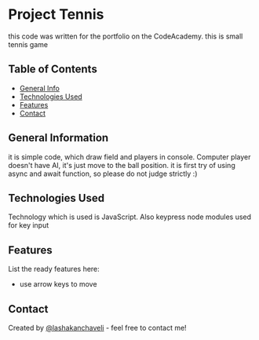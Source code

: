 # Project Tennis
this code was written for the portfolio on the CodeAcademy.
this is small tennis game



## Table of Contents
* [General Info](#general-information)
* [Technologies Used](#technologies-used)
* [Features](#features)
* [Contact](#contact)


## General Information
it is simple code, which draw field and players in console. Computer player doesn't have AI, it's just move to the ball position.
it is first try of using async and await function, so please do not judge strictly :)


## Technologies Used
Technology which is used is JavaScript. Also keypress node modules used for key input


## Features
List the ready features here:
- use arrow keys to move


## Contact
Created by [@lashakanchaveli](https://discuss.codecademy.com/u/lashakanchaveli) - feel free to contact me!
